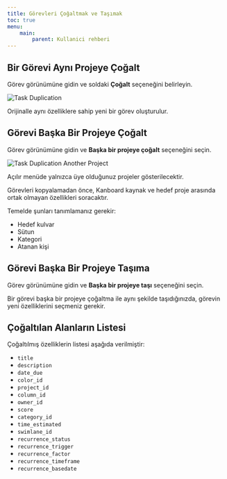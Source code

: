 ```yaml
---
title: Görevleri Çoğaltmak ve Taşımak
toc: true
menu:
    main:
        parent: Kullanici rehberi
---
```


Bir Görevi Aynı Projeye Çoğalt
------------------------------

Görev görünümüne gidin ve soldaki **Çoğalt** seçeneğini belirleyin.

![Task Duplication](/images/v1/task-duplication.png)

Orijinalle aynı özelliklere sahip yeni bir görev oluşturulur.

Görevi Başka Bir Projeye Çoğalt
-------------------------------

Görev görünümüne gidin ve **Başka bir projeye çoğalt** seçeneğini seçin.

![Task Duplication Another Project](/images/v1/task-duplication-another-project.png)

Açılır menüde yalnızca üye olduğunuz projeler gösterilecektir.

Görevleri kopyalamadan önce, Kanboard kaynak ve hedef proje arasında ortak olmayan özellikleri soracaktır.

Temelde şunları tanımlamanız gerekir:

- Hedef kulvar
- Sütun
- Kategori
- Atanan kişi

Görevi Başka Bir Projeye Taşıma
-------------------------------

Görev görünümüne gidin ve **Başka bir projeye taşı** seçeneğini seçin.

Bir görevi başka bir projeye çoğaltma ile aynı şekilde taşıdığınızda, görevin yeni özelliklerini seçmeniz gerekir.

Çoğaltılan Alanların Listesi
----------------------------

Çoğaltılmış özelliklerin listesi aşağıda verilmiştir:

- `title`
- `description`
- `date_due`
- `color_id`
- `project_id`
- `column_id`
- `owner_id`
- `score`
- `category_id`
- `time_estimated`
- `swimlane_id`
- `recurrence_status`
- `recurrence_trigger`
- `recurrence_factor`
- `recurrence_timeframe`
- `recurrence_basedate`
